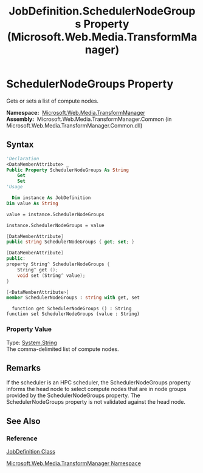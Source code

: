 ﻿---
title: JobDefinition.SchedulerNodeGroups Property (Microsoft.Web.Media.TransformManager)
TOCTitle: SchedulerNodeGroups Property
ms:assetid: P:Microsoft.Web.Media.TransformManager.JobDefinition.SchedulerNodeGroups
ms:mtpsurl: https://msdn.microsoft.com/en-us/library/microsoft.web.media.transformmanager.jobdefinition.schedulernodegroups(v=VS.90)
ms:contentKeyID: 35520737
ms.date: 06/14/2012
mtps_version: v=VS.90
f1_keywords:
- Microsoft.Web.Media.TransformManager.JobDefinition.SchedulerNodeGroups
- Microsoft.Web.Media.TransformManager.JobDefinition.get_SchedulerNodeGroups
- Microsoft.Web.Media.TransformManager.JobDefinition.set_SchedulerNodeGroups
dev_langs:
- csharp
- jscript
- vb
- FSharp
- cpp
api_location:
- Microsoft.Web.Media.TransformManager.Common.dll
api_name:
- Microsoft.Web.Media.TransformManager.JobDefinition.get_SchedulerNodeGroups
- Microsoft.Web.Media.TransformManager.JobDefinition.SchedulerNodeGroups
- Microsoft.Web.Media.TransformManager.JobDefinition.set_SchedulerNodeGroups
api_type:
- Managed
topic_type:
- apiref
- kbSyntax
product_family_name: VS
ROBOTS: INDEX,FOLLOW
---

# SchedulerNodeGroups Property

Gets or sets a list of compute nodes.

**Namespace:**  [Microsoft.Web.Media.TransformManager](microsoft-web-media-transformmanager-namespace.md)  
**Assembly:**  Microsoft.Web.Media.TransformManager.Common (in Microsoft.Web.Media.TransformManager.Common.dll)

## Syntax

```vb
'Declaration
<DataMemberAttribute> _
Public Property SchedulerNodeGroups As String
    Get
    Set
'Usage

  Dim instance As JobDefinition
Dim value As String

value = instance.SchedulerNodeGroups

instance.SchedulerNodeGroups = value
```

```csharp
[DataMemberAttribute]
public string SchedulerNodeGroups { get; set; }
```

```cpp
[DataMemberAttribute]
public:
property String^ SchedulerNodeGroups {
    String^ get ();
    void set (String^ value);
}
```

``` fsharp
[<DataMemberAttribute>]
member SchedulerNodeGroups : string with get, set
```

```jscript
  function get SchedulerNodeGroups () : String
function set SchedulerNodeGroups (value : String)
```

### Property Value

Type: [System.String](https://msdn.microsoft.com/library/s1wwdcbf)  
The comma-delimited list of compute nodes.  

## Remarks

If the scheduler is an HPC scheduler, the SchedulerNodeGroups property informs the head node to select compute nodes that are in node groups provided by the SchedulerNodeGroups property. The SchedulerNodeGroups property is not validated against the head node.

## See Also

### Reference

[JobDefinition Class](jobdefinition-class-microsoft-web-media-transformmanager.md)

[Microsoft.Web.Media.TransformManager Namespace](microsoft-web-media-transformmanager-namespace.md)

